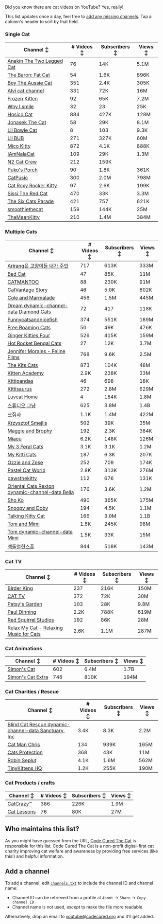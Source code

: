 Did you know there are cat videos on YouTube? Yes, really!

This list updates once a day, feel free to [add any missing channels](#add-a-channel). Tap a column's header to sort by that field.


### Single Cat

| Channel ↕ | # Videos ↕ | Subscribers ↕ | Views ↕ |
| --- | --- | --- | --- |
| [Anakin The Two Legged Cat](https://youtube.com/@anakintwolegs) | 76 | 14K | 5.1M |
| [The Baron: Fat Cat](https://youtube.com/@thebaronfatcat6603) | 54 | 1.6K | 896K |
| [Boy The Aussie Cat](https://youtube.com/@boytheaussiecat) | 351 | 2.4K | 305K |
| [Alvi cat channel](https://youtube.com/@alvicatchannel) | 331 | 72K | 16M |
| [Frozen Kitten](https://youtube.com/@frozenkitten) | 92 | 65K | 7.2M |
| [Why I smile](https://youtube.com/@whyismile) | 32 | 23 | 25K |
| [Hosico Cat](https://youtube.com/@hosico_cat) | 884 | 427K | 128M |
| [Jonasek The Cat](https://youtube.com/@jonasekthecat) | 58 | 29K | 8.1M |
| [Lil Bowie Cat](https://youtube.com/@lilbowiecat9121) | 8 | 103 | 9.3K |
| [Lil BUB](https://youtube.com/@lilbub) | 271 | 327K | 60M |
| [Mico Kitty](https://youtube.com/@micokitty) | 872 | 4.1K | 888K |
| [IAmNalaCat](https://youtube.com/@iamnalacat) | 109 | 29K | 1.3M |
| [N2 Cat Crew](https://youtube.com/@n2catcrew) | 212 | 159K |  |
| [Puko's Porch](https://youtube.com/@pukosporch) | 90 | 1.8K | 361K |
| [CatPusic](https://youtube.com/@catpusic) | 300 | 2.0M | 798M |
| [Cat Roxy Rocker Kitty](https://youtube.com/@rockerroxy) | 97 | 2.6K | 199K |
| [Sissi The Red Cat](https://youtube.com/@veterinarylife) | 470 | 33K | 3.3M |
| [The Six Cats Parade](https://youtube.com/@thesixcatsparade) | 421 | 757 | 621K |
| [smoothiethecat](https://youtube.com/@smoothiethecat) | 159 | 144K | 25M |
| [TheMeanKitty](https://youtube.com/@themeankitty) | 210 | 1.4M | 384M |

### Multiple Cats

| Channel ↕ | # Videos ↕ | Subscribers ↕ | Views ↕ |
| --- | --- | --- | --- |
| [Arirang은 고양이들 내가 주인](https://youtube.com/@아리랑은고양이들) | 717 | 613K | 333M |
| [Bad Cat](https://youtube.com/@badcattube) | 47 | 85K | 11M |
| [CATMANTOO](https://youtube.com/@catmantoo) | 88 | 230K | 91M |
| [CatVantage Story](https://youtube.com/@catvantagestory) | 46 | 5.0K | 802K |
| [Cole and Marmalade](https://youtube.com/@coleandmarmalade) | 456 | 1.5M | 445M |
| [Dream dynamic-channel-data Diamond Cats](https://youtube.com/@dreamdiamondcats) | 72 | 417 | 118K |
| [Funnycatsandnicefish](https://youtube.com/@funnycatsandnicefish) | 374 | 551K | 189M |
| [Free Roaming Cats](https://youtube.com/@freeroamingcats) | 50 | 49K | 476K |
| [Ginger Kitties Four](https://youtube.com/@gingerkittiesfour) | 526 | 415K | 159M |
| [Hot Rocket Bengal Cats](https://youtube.com/@hotrocketbengalcats) | 27 | 12K | 3.7M |
| [Jennifer Morales - Feline Films](https://youtube.com/@jennifermoralesfelinefilms) | 768 | 9.6K | 2.5M |
| [The Kits Cats](https://youtube.com/@drnworbskitscats) | 873 | 104K | 48M |
| [Kitten Academy](https://youtube.com/@kittenacademy) | 2.9K | 238K | 33M |
| [Kittipandas](https://youtube.com/@kittipandas) | 46 | 698 | 18K |
| [Kittisaurus](https://youtube.com/@kittisaurus) | 272 | 2.8M | 629M |
| [Luvcat Home](https://youtube.com/@claireluvcat) | 4 | 184K | 1.8M |
| [스튜디오 그냥](https://youtube.com/@studiognyang) | 625 | 3.8M | 1.4B |
| [크집사](https://youtube.com/@claire_luvcat) | 1.1K | 1.4M | 422M |
| [Krzysztof Smejlis](https://youtube.com/@bobonikita) | 502 | 39K | 35M |
| [Maggie and Brophy](https://youtube.com/@maggieandbrophy1327) | 192 | 2.3K | 384K |
| [Miaou](https://youtube.com/@miaou-cat) | 6.2K | 148K | 126M |
| [My 3 Feral Cats](https://youtube.com/@my3feralcats) | 3.1K | 3.1K | 1.2M |
| [My Kitti Cats](https://youtube.com/@mykitticats) | 187 | 6.3K | 207K |
| [Ozzie and Zeke](https://youtube.com/@ozzieandzeke) | 252 | 709 | 174K |
| [Pastel Cat World](https://youtube.com/@pastelcatworld) | 2.8K | 313K | 276M |
| [pawsthekitty](https://youtube.com/@pawsthekitty) | 112 | 676 | 131K |
| [Oriental Cats Rexton dynamic-channel-data Bella](https://youtube.com/@rextonorientalcat) | 176 | 3.6K | 1.2M |
| [Sho Ko](https://youtube.com/@shortyandkodi) | 490 | 365K | 175M |
| [Snoopy and Doby](https://youtube.com/@snoopyanddoby) | 194 | 4.5K | 1.1M |
| [Talking Kitty Cat](https://youtube.com/@stevecash83) | 166 | 3.0M | 1.1B |
| [Tom and Mimi](https://youtube.com/@tomandmimi) | 1.6K | 245K | 98M |
| [Tom dynamic-channel-data Mimi](https://youtube.com/@tom_and_mimi) | 1.5K | 33K | 15M |
| [랙돌열한스푼](https://youtube.com/@unboxingragdolls) | 844 | 518K | 143M |

### Cat TV

| Channel ↕ | # Videos ↕ | Subscribers ↕ | Views ↕ |
| --- | --- | --- | --- |
| [Birder King](https://youtube.com/@birderking) | 237 | 216K | 150M |
| [CAT TV](https://youtube.com/@cattvgames) | 372 | 72K | 30M |
| [Patsy's Garden](https://youtube.com/@patsysgarden) | 103 | 28K | 9.8M |
| [Paul Dinning](https://youtube.com/@pauldinningvideosforcats) | 2.2K | 788K | 619M |
| [Red Squirrel Studios](https://youtube.com/@redsquirrelstudios) | 192 | 86K | 28M |
| [Relax My Cat - Relaxing Music for Cats](https://youtube.com/@relaxmycat) | 2.6K | 1.1M | 287M |

### Cat Animations

| Channel ↕ | # Videos ↕ | Subscribers ↕ | Views ↕ |
| --- | --- | --- | --- |
| [Simon's Cat](https://youtube.com/@simonscat) | 602 | 6.4M | 1.7B |
| [Simon's Cat Extra](https://youtube.com/@simonscatextra) | 748 | 810K | 194M |

### Cat Charities / Rescue

| Channel ↕ | # Videos ↕ | Subscribers ↕ | Views ↕ |
| --- | --- | --- | --- |
| [Blind Cat Rescue dynamic-channel-data Sanctuary, Inc](https://youtube.com/@blindcatrescuesanctuary) | 3.4K | 8.3K | 2.2M |
| [Cat Man Chris](https://youtube.com/@catmanchrispoole) | 134 | 939K | 165M |
| [Cats Protection](https://youtube.com/@catsprotection) | 368 | 43K | 11M |
| [Robin Seplut](https://youtube.com/@robinseplut) | 4.1K | 1.6M | 562M |
| [TinyKittens HQ](https://youtube.com/@tinykittens) | 1.2K | 255K | 190M |

### Cat Products / crafts

| Channel ↕ | # Videos ↕ | Subscribers ↕ | Views ↕ |
| --- | --- | --- | --- |
| [CatCrazy™](https://youtube.com/@catcrazychannel) | 386 | 226K | 1.9M |
| [Cat Lessons](https://youtube.com/@catlessons) | 76 | 80K | 27M |


## Who maintains this list?

As you might have guessed from the URL, [Code Cured The Cat](https://codecured.org) is responsible for this list. Code Cured The Cat is a non-profit digital-first cat charity improving cat welfare and awareness by providing free services (like this!) and helpful information.

## Add a channel

To add a channel, edit [`channels.txt`](https://github.com/CodeCured/YouTubeIsForCats/blob/main/automation/channels.txt) to include the channel ID and channel name:
* Channel ID can be retrieved from a profile at `About` -> `Share` -> `Copy channel ID`
* Channel name is not used, except to make the file more readable.

Alternatively, drop an email to [youtube@codecured.org](mailto:youtube@codecured.org) and it'll get added.
